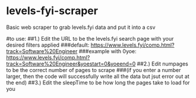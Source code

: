 # levels-fyi-scraper
Basic web scraper to grab levels.fyi data and put it into a csv

#to use:
##1.) Edit the URL to be the levels.fyi search page with your desired filters applied
    ###default: https://www.levels.fyi/comp.html?track=Software%20Engineer
    ###example with 0yoe: https://www.levels.fyi/comp.html?track=Software%20Engineer&yoestart=0&yoeend=0
##2.) Edit numpages to be the correct number of pages to scrape
    ###(if you enter a number larger, then the code will successfully write all the data but jsut error out at the end)
##3.) Edit the sleepTime to be how long the pages take to load for you
